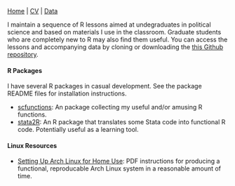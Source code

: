 <nav id="navigation">
  <a href="https://seanmcraig.github.io">Home</a>
  <span>|</span>
  <a href="https://github.com/seanmcraig/vita/latex/vita.pdf">CV</a>
  <span>|</span>
  <a href="./data.html">Data</a>
</nav>

I maintain a sequence of R lessons aimed at undegraduates in political science and based on materials I use in the classroom. Graduate students who are completely new to R may also find them useful. You can access the lessons and accompanying data by cloning or downloading the <a href="">this Github repository</a>.

#### R Packages
I have several R packages in casual development. See the package README files for installation instructions.

* <a href="https://github.com/seanmcraig/scfunctions">scfunctions</a>: An package collecting my useful and/or amusing R functions.
* <a href="https://github.com/seanmcraig/stata2r">stata2R</a>: An R package that translates some Stata code into functional R code. Potentially useful as a learning tool.


#### Linux Resources
* <a href="https://github.com/seanmcraig/arch-setup/doc.pdf">Setting Up Arch Linux for Home Use</a>: PDF instructions for producing a functional, reproducable Arch Linux system in a reasonable amount of time.
